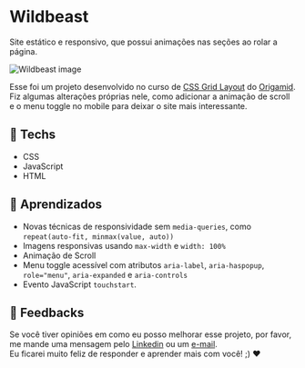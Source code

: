 # Wildbeast

Site estático e responsivo, que possui animações nas seções ao rolar a página.

![Wildbeast image](https://user-images.githubusercontent.com/100815627/221979437-44794663-792c-43eb-9f85-0b1cc8b4d229.png)

Esse foi um projeto desenvolvido no curso de [CSS Grid Layout](https://www.youtube.com/watch?v=hKXOVD2Yrj8&list=PLfORcUvCoARds61Iz0qWNuhCc7rskYefJ&index=1)
do [Origamid](https://www.youtube.com/Origamid).
Fiz algumas alterações próprias nele, como adicionar a animação de scroll e o menu toggle no mobile para deixar o site mais interessante.

## 🚀 Techs

-   CSS
-   JavaScript
-   HTML

## 📒 Aprendizados

-   Novas técnicas de responsividade sem `media-queries`, como `repeat(auto-fit, minmax(value, auto))`
-   Imagens responsivas usando `max-width` e `width: 100%`
-   Animação de Scroll
-   Menu toggle acessível com atributos `aria-label`, `aria-haspopup`, `role="menu"`, `aria-expanded` e `aria-controls`
-   Evento JavaScript `touchstart`.

## 🤝 Feedbacks

Se você tiver opiniões em como eu posso melhorar esse projeto, por favor, me mande uma mensagem pelo [Linkedin](https://www.linkedin.com/in/raiane-oliveira-dev/) ou um <a href="mailto:raiane.oliveira404@gmail.com">e-mail</a>.<br>
Eu ficarei muito feliz de responder e aprender mais com você! ;) ❤️
